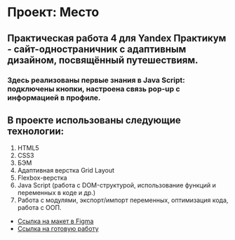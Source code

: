 # Проект: Место


## Практическая работа 4 для Yandex Практикум - сайт-одностраничник с адаптивным дизайном, посвящённый путешествиям.
### Здесь реализованы первые знания в Java Script: подключены кнопки, настроена связь pop-up с информацией в профиле.

## В проекте использованы следующие технологии:
1. HTML5 
2. CSS3 
3. БЭМ 
4. Адаптивная верстка Grid Layout
5. Flexbox-верстка
6. Java Script (работа с DOM-структурой, использование функций и переменных в коде и др.)
7. Работа с модулями, экспорт/импорт переменных, оптимизация кода, работа с ООП.

* [Ссылка на макет в Figma](https://www.figma.com/file/5S2WSbEFL6awjVWJ0NWL8Q/Sprint-3_-Russia-_-desktop-mobile?node-id=28503%3A0)
* [Ссылка на готовую работу](https://tatyanakora.github.io/mesto/)

